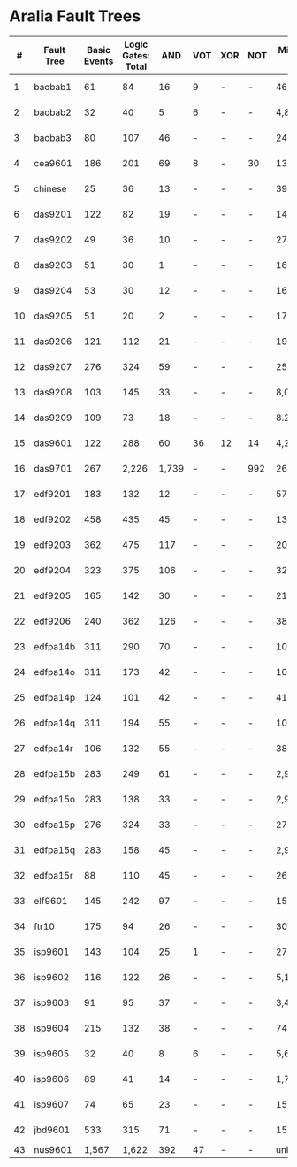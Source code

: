 # Aralia Fault Trees

| #   | Fault Tree | Basic Events | Logic Gates: Total | AND | VOT | XOR | NOT | Minimal Cut Sets      | Top Event Probability |
|-----|------------|--------------|--------------------|-----|-----|-----|-----|----------------------|----------------------|
| 1   | baobab1    | 61           | 84                 | 16  | 9   | -   | -   | 46,188               | 1.01708E-04          |
| 2   | baobab2    | 32           | 40                 | 5   | 6   | -   | -   | 4,805                | 7.13018E-04          |
| 3   | baobab3    | 80           | 107                | 46  | -   | -   | -   | 24,386               | 2.24117E-03          |
| 4   | cea9601    | 186          | 201                | 69  | 8   | -   | 30  | 130,281,976          | 1.48409E-03          |
| 5   | chinese    | 25           | 36                 | 13  | -   | -   | -   | 392                  | 1.17058E-03          |
| 6   | das9201    | 122          | 82                 | 19  | -   | -   | -   | 14,217               | 1.34237E-02          |
| 7   | das9202    | 49           | 36                 | 10  | -   | -   | -   | 27,778               | 1.01154E-02          |
| 8   | das9203    | 51           | 30                 | 1   | -   | -   | -   | 16,200               | 1.34880E-03          |
| 9   | das9204    | 53           | 30                 | 12  | -   | -   | -   | 16,704               | 6.07651E-08          |
| 10  | das9205    | 51           | 20                 | 2   | -   | -   | -   | 17,280               | 1.38408E-08          |
| 11  | das9206    | 121          | 112                | 21  | -   | -   | -   | 19,518               | 2.29687E-01          |
| 12  | das9207    | 276          | 324                | 59  | -   | -   | -   | 25,988               | 3.46696E-01          |
| 13  | das9208    | 103          | 145                | 33  | -   | -   | -   | 8,060                | 1.30179E-02          |
| 14  | das9209    | 109          | 73                 | 18  | -   | -   | -   | 8.20E+10             | 1.05800E-13          |
| 15  | das9601    | 122          | 288                | 60  | 36  | 12  | 14  | 4,259                | 4.23440E-03          |
| 16  | das9701    | 267          | 2,226              | 1,739| -  | -   | 992 | 26,299,506           | 7.44694E-02          |
| 17  | edf9201    | 183          | 132                | 12  | -   | -   | -   | 579,720              | 3.24591E-01          |
| 18  | edf9202    | 458          | 435                | 45  | -   | -   | -   | 130,112              | 7.81302E-01          |
| 19  | edf9203    | 362          | 475                | 117 | -   | -   | -   | 20,807,446           | 5.99589E-01          |
| 20  | edf9204    | 323          | 375                | 106 | -   | -   | -   | 32,580,630           | 5.25374E-01          |
| 21  | edf9205    | 165          | 142                | 30  | -   | -   | -   | 21,308               | 2.09351E-01          |
| 22  | edf9206    | 240          | 362                | 126 | -   | -   | -   | 385,825,320          | 8.61500E-12          |
| 23  | edfpa14b   | 311          | 290                | 70  | -   | -   | -   | 105,955,422          | 2.95620E-01          |
| 24  | edfpa14o   | 311          | 173                | 42  | -   | -   | -   | 105,927,244          | 2.97057E-01          |
| 25  | edfpa14p   | 124          | 101                | 42  | -   | -   | -   | 415,500              | 8.07059E-02          |
| 26  | edfpa14q   | 311          | 194                | 55  | -   | -   | -   | 105,950,670          | 2.95905E-01          |
| 27  | edfpa14r   | 106          | 132                | 55  | -   | -   | -   | 380,412              | 2.09977E-02          |
| 28  | edfpa15b   | 283          | 249                | 61  | -   | -   | -   | 2,910,473            | 3.62737E-01          |
| 29  | edfpa15o   | 283          | 138                | 33  | -   | -   | -   | 2,906,753            | 3.62956E-01          |
| 30  | edfpa15p   | 276          | 324                | 33  | -   | -   | -   | 27,870               | 7.36302E-02          |
| 31  | edfpa15q   | 283          | 158                | 45  | -   | -   | -   | 2,910,473            | 3.62737E-01          |
| 32  | edfpa15r   | 88           | 110                | 45  | -   | -   | -   | 26,549               | 1.89750E-02          |
| 33  | elf9601    | 145          | 242                | 97  | -   | -   | -   | 151,348              | 9.66291E-02          |
| 34  | ftr10      | 175          | 94                 | 26  | -   | -   | -   | 305                   | 4.48677E-01          |
| 35  | isp9601    | 143          | 104                | 25  | 1   | -   | -   | 276,785              | 5.71245E-02          |
| 36  | isp9602    | 116          | 122                | 26  | -   | -   | -   | 5,197,647            | 1.72447E-02          |
| 37  | isp9603    | 91           | 95                 | 37  | -   | -   | -   | 3,434                | 3.23326E-03          |
| 38  | isp9604    | 215          | 132                | 38  | -   | -   | -   | 746,574              | 1.42751E-01          |
| 39  | isp9605    | 32           | 40                 | 8   | 6   | -   | -   | 5,630                | 1.37171E-05          |
| 40  | isp9606    | 89           | 41                 | 14  | -   | -   | -   | 1,776                | 5.43174E-02          |
| 41  | isp9607    | 74           | 65                 | 23  | -   | -   | -   | 150,436              | 9.49510E-07          |
| 42  | jbd9601    | 533          | 315                | 71  | -   | -   | -   | 150,436              | 7.55091E-01          |
| 43  | nus9601    | 1,567        | 1,622              | 392 | 47  | -   | -   | unknown               | unknown              |




